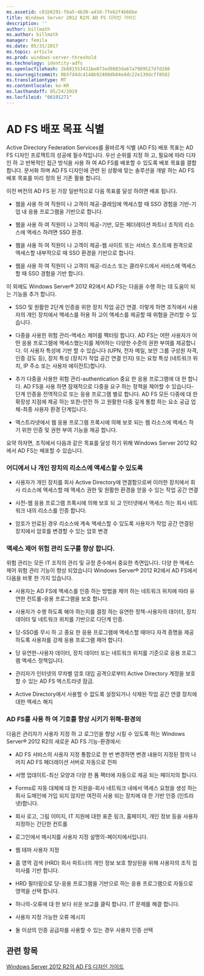 ```yaml
---
ms.assetid: c81b8291-fba5-4b30-a43d-7feb2f4b66be
title: Windows Server 2012 R2의 AD FS 디자인 가이드
description: ''
author: billmath
ms.author: billmath
manager: femila
ms.date: 05/31/2017
ms.topic: article
ms.prod: windows-server-threshold
ms.technology: identity-adfs
ms.openlocfilehash: 2b881553431be873ed9883da67a7989527d7d288
ms.sourcegitcommit: 0b5fd4dc4148b92480db04e4dc22e139dcff8582
ms.translationtype: MT
ms.contentlocale: ko-KR
ms.lasthandoff: 05/24/2019
ms.locfileid: "66191271"
---
```

# <a name="identify-your-ad-fs-deployment-goals"></a>AD FS 배포 목표 식별

Active Directory Federation Services를 올바르게 식별 \(AD FS\) 배포 목표는 AD FS 디자인 프로젝트의 성공에 필수적입니다. 우선 순위를 지정 하 고, 필요에 따라 디자인 하 고 반복적인 접근 방식을 사용 하 여 AD FS를 배포할 수 있도록 배포 목표를 결합 합니다. 문서화 하며 AD FS 디자인에 관련 된 상황에 맞는 솔루션을 개발 하는 AD FS 배포 목표를 미리 정의 된 기존 활용 합니다.  
  
이전 버전의 AD FS 된 가장 일반적으로 다음 목표를 달성 하려면 배포 됩니다.  
  
-   웹을 사용 하 여 직원이 나 고객이 제공\-클레임에 액세스할 때 SSO 경험을 기반\-기업 내 응용 프로그램을 기반으로 합니다.  
  
-   웹을 사용 하 여 직원이 나 고객이 제공\-기반, 모든 페더레이션 파트너 조직의 리소스에 액세스 하려면 SSO 환경.  
  
-   웹을 사용 하 여 직원이 나 고객이 제공\-웹 사이트 또는 서비스 호스트에 원격으로 액세스할 내부적으로 때 SSO 환경을 기반으로 합니다.  
  
-   웹을 사용 하 여 직원이 나 고객이 제공\-리소스 또는 클라우드에서 서비스에 액세스할 때 SSO 경험을 기반 합니다.  
  
이 외에도 Windows Server® 2012 R2에서 AD FS는 다음을 수행 하는 데 도움이 되는 기능을 추가 합니다.  
  
-   SSO 및 원활한 2단계 인증을 위한 장치 작업 공간 연결. 이렇게 하면 조직에서 사용자의 개인 장치에서 액세스를 허용 하 고이 액세스를 제공할 때 위험을 관리할 수 있습니다.  
  
-   다중을 사용한 위험 관리\-액세스 제어를 팩터링 합니다. AD FS는 어떤 사용자가 어떤 응용 프로그램에 액세스했는지를 제어하는 다양한 수준의 권한 부여를 제공합니다. 이 사용자 특성에 기반 할 수 있습니다 \(UPN, 전자 메일, 보안 그룹 구성원 자격, 인증 강도 등\), 장치 특성 \(장치가 작업 공간 연결 인지\) 또는 요청 특성 \(네트워크 위치, IP 주소 또는 사용자 에이전트\)합니다.  
  
-   추가 다중을 사용한 위험 관리\-authentication 중요 한 응용 프로그램에 대 한 합니다. AD FS을 사용 하면 잠재적으로 다중을 요구 하는 정책을 제어할 수 있습니다\-단계 인증을 전역적으로 또는 응용 프로그램 별로 합니다. AD FS 모든 다중에 대 한 확장성 지점에 제공 하는 또한\-안전 하 고 원활한 다중 깊게 통합 하는 요소 공급 업체\-최종 사용자 환경 단계입니다.  
  
-   엑스트라넷에서 웹 응용 프로그램 프록시에 의해 보호 되는 웹 리소스에 액세스 하기 위한 인증 및 권한 부여 기능을 제공 합니다.  
  
요약 하자면, 조직에서 다음과 같은 목표를 달성 하기 위해 Windows Server 2012 R2에서 AD FS는 배포할 수 있습니다.  
  
### <a name="enable-your-users-to-access-resources-on-their-personal-devices-from-anywhere"></a>어디에서 나 개인 장치의 리소스에 액세스할 수 있도록  
  
-   사용자가 개인 장치를 회사 Active Directory에 연결함으로써 이러한 장치에서 회사 리소스에 액세스할 때 액세스 권한 및 원활한 환경을 얻을 수 있는 작업 공간 연결  
  
-   사전\-웹 응용 프로그램 프록시에 의해 보호 되 고 인터넷에서 액세스 하는 회사 네트워크 내의 리소스를 인증 합니다.  
  
-   암호가 만료된 경우 리소스에 계속 액세스할 수 있도록 사용자가 작업 공간 연결된 장치에서 암호를 변경할 수 있는 암호 변경  
  
### <a name="enhance-your-access-control-risk-management-tools"></a>액세스 제어 위험 관리 도구를 향상 합니다.  
위험 관리는 모든 IT 조직의 관리 및 규정 준수에서 중요한 측면입니다. 다양 한 액세스 제어 위험 관리 기능이 향상 되었습니다 Windows Server® 2012 R2에서 AD FS에서 다음을 비롯 한 가지 있습니다.  
  
-   사용자는 AD FS에 액세스를 인증 하는 방법을 제어 하는 네트워크 위치에 따라 유연한 컨트롤\-응용 프로그램을 보호 합니다.  
  
-   사용자가 수행 하도록 해야 하는지를 결정 하는 유연한 정책\-사용자의 데이터, 장치 데이터 및 네트워크 위치를 기반으로 다단계 인증.  
  
-   당\-SSO를 무시 하 고 중요 한 응용 프로그램에 액세스할 때마다 자격 증명을 제공 하도록 사용자를 강제 응용 프로그램 제어 합니다.  
  
-   당 유연한\-사용자 데이터, 장치 데이터 또는 네트워크 위치를 기준으로 응용 프로그램 액세스 정책입니다.  
  
-   관리자가 인터넷의 무차별 암호 대입 공격으로부터 Active Directory 계정을 보호할 수 있는 AD FS 엑스트라넷 잠금.  
  
-   Active Directory에서 사용할 수 없도록 설정되거나 삭제된 작업 공간 연결 장치에 대한 액세스 해지  
  
### <a name="use-ad-fs-to-enhance-the-sign-in-experience"></a>AD FS를 사용 하 여 기호를 향상 시키기 위해\-환경의  
다음은 관리자가 사용자 지정 하 고 로그인을 향상 시킬 수 있도록 하는 Windows Server® 2012 R2의 새로운 AD FS 기능\-환경에서:  
  
-   AD FS 서비스의 사용자 지정 통합으로 한 번 변경하면 변경 내용이 지정된 팜의 나머지 AD FS 페더레이션 서버로 자동으로 전파  
  
-   서명 업데이트\-최신 모양과 다양 한 폼 팩터에 자동으로 제공 되는 페이지의 합니다.  
  
-   Forms로 자동 대체에 대 한 지원을\-회사 네트워크 내에서 액세스 요청을 생성 하는 회사 도메인에 가입 되지 않지만 여전히 사용 되는 장치에 대 한 기반 인증 \(인트라넷\)합니다.  
  
-   회사 로고, 그림 이미지, IT 지원에 대한 표준 링크, 홈페이지, 개인 정보 등을 사용자 지정하는 간단한 컨트롤  
  
-   로그인에서 메시지를 사용자 지정 설명의\-페이지에서입니다.  
  
-   웹 테마 사용자 지정  
  
-   홈 영역 검색 \(HRD\) 회사 파트너의 개인 정보 보호 향상된을 위해 사용자의 조직 접미사를 기반 합니다.  
  
-   HRD 필터링으로 당\-응용 프로그램을 기반으로 하는 응용 프로그램으로 자동으로 영역을 선택 합니다.  
  
-   하나의\-오류에 대 한 보다 쉬운 보고를 클릭 합니다. IT 문제를 해결 합니다.  
  
-   사용자 지정 가능한 오류 메시지  
  
-   둘 이상의 인증 공급자를 사용할 수 있는 경우 사용자 인증 선택  
  
## <a name="see-also"></a>관련 항목  
[Windows Server 2012 R2의 AD FS 디자인 가이드](../../ad-fs/design/AD-FS-Design-Guide-in-Windows-Server-2012-R2.md)  
  

